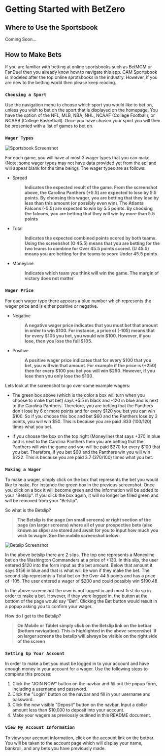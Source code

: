 # Getting Started with BetZero

## Where to Use the Sportsbook

Coming Soon...

## How to Make Bets

If you are familiar with betting at online sportsbooks such as BetMGM or FanDuel then you already know how to navigate this app. CAM Sportsbook is modeled after the top online sprotsbooks in the industry. However, if you are new to the betting world then please keep reading.

### `Choosing a Sport`

Use the navigation menu to choose which sport you would like to bet on, unless you wish to bet on the sport that is displayed on the homepage. You have the option of the NFL, MLB, NBA, NHL, NCAAF (College Football), or NCAAB (College Basketball). Once you have chosen your sport you will then be presented with a list of games to bet on.

### `Wager Types`

![Sportsbook Screenshot](./src/images/readMe/wager-type.png)

For each game, you will have at most 3 wager types that you can make. (Note: some wager types may not have data provided yet from the api and will appear blank for the time being). The wager types are as follows:

- Spread

  > **Indicates the expected result of the game. From the screenshot above, the Carolina Panthers (+5.5) are expected to lose by 5.5 points. By choosing this wager, you are betting that they lose by less than this amount (or possibly even win). The Atlanta Falcons (-5.5) are expected to win by 5.5 points. By choosing the falcons, you are betting that they will win by more than 5.5 points**

- Total

  > **Indicates the expected combined points scored by both teams. Using the screenshot (O 45.5) means that you are betting for the two teams to combine for Over 45.5 points scored. (U 45.5) means you are betting for the teams to score Under 45.5 points.**

- Moneyline
  > **Indicates which team you think will win the game. The margin of victory does not matter**

### `Wager Price`

For each wager type there appears a blue number which represents the wager price and is either positive or negative.

- Negative

  > **A negative wager price indicates that you must bet that amount in order to win $100. For instance, a price of (-105) means that for every $105 you bet, you would win $100. However, if you lose, then you lose the full $105.**

- Positive
  > **A positive wager price indicates that for every $100 that you bet, you will win that amount. For example if the price is (+250) then for every $100 you bet you will win $250. However, if you lose then you only lose the $100.**

Lets look at the screenshot to go over some example wagers:

- The green box above (which is the color a box will turn when you choose to make that bet) says +5.5 in black and -120 in blue and is next to the Carolina Panthers. Therefore, you are betting that the Panthers don't lose by 6 or more points and for every $120 you bet you can win $100. So if you choose this box and bet $60 and the Panthers lose by 3 points, you will win $50. This is because you are paid .833 (100/120) times what you bet.

- If you choose the box on the top right (Moneyline) that says +370 in blue and is next to the Carolina Panthers then you are betting that the Panthers will win the game and you will be paid $370 for every $100 that you bet. Therefore, if you bet $60 and the Panthers win you will win $222. This is because you are paid 3.7 (370/100) times what you bet.

### `Making a Wager`

To make a wager, simply click on the box that represents the bet you would like to make. For instance the green box in the previous screenshot. Once you click on a box it will become green and the information will be added to your "Betslip". If you click the box again, it will no longer be filled green and will be removed from your "Betslip".

So what is the Betslip?

> **The Betslip is the page (on small screens) or right section of the page (on larger screens) where all of your prospective bets (also known as slips) are stored and await for you to input how much you wish to wager. See the mobile screenshot below:**

![Betslip Screenshot](./src/images/readMe/betslip.png)

In the above betslip there are 2 slips. The top one represents a Moneyline bet on the Washington Commanders at a price of +130. In this slip, the user entered $120 into the form input as the bet amount. Below that amount it says $156 in blue and that is what will be won if they make the bet. The second slip represents a Total bet on the Over 44.5 points and has a price of -105. The user entered a wager of $200 and could possibly win $190.48.

In the above screenshot the user is not logged in and must first do so in order to make a bet. However, if they were logged in, the button at the bottom of the page would say "Bet". Clicking the Bet button would result in a popup asking you to confirm your wager.

How do I get to the Betslip?

> **On Mobile or Tablet simply click on the Betslip link on the betbar (bottom navigation). This is highlighted in the above screenshot. If on larger screens the betslip will always be visible on the right side of the screen**

### `Setting Up Your Account`

In order to make a bet you must be logged in to your account and have enough money in your account for a wager. Use the following steps to complete this process:

1. Click the "JOIN NOW" button on the navbar and fill out the popup form, including a username and password.
2. Click the "Login" button on the navbar and fill in your username and password.
3. Click the now visible "Deposit" button on the navbar. Input a dollar amount less than $10,000 to deposit into your account.
4. Make your wagers as previously outlined in this README document.

### `View My Account Information`

To view your account information, click on the account link on the betbar. You will be taken to the account page which will display your name, bankroll, and any bets you have previously made.
